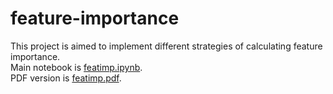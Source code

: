 # feature-importance
This project is aimed to implement different strategies of calculating feature importance.  
Main notebook is [featimp.ipynb](https://github.com/hxu47/feature-importance/blob/main/featimp.ipynb).  
PDF version is [featimp.pdf](https://github.com/hxu47/feature-importance/blob/main/featimp.pdf).  
